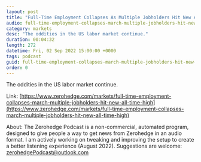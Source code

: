 ```yaml
---
layout: post
title: "Full-Time Employment Collapses As Multiple Jobholders Hit New All Time High"
audio: full-time-employment-collapses-march-multiple-jobholders-hit-new-all-time-high-0
category: markets
desc: "The oddities in the US labor market continue."
duration: 00:04:32
length: 272
datetime: Fri, 02 Sep 2022 15:00:00 +0000
tags: podcast
guid: full-time-employment-collapses-march-multiple-jobholders-hit-new-all-time-high-0
order: 0
---
```

The oddities in the US labor market continue.

Link: [https://www.zerohedge.com/markets/full-time-employment-collapses-march-multiple-jobholders-hit-new-all-time-high](https://www.zerohedge.com/markets/full-time-employment-collapses-march-multiple-jobholders-hit-new-all-time-high)

About: The Zerohedge Podcast is a non-commercial, automated program, designed to give people a way to get news from Zerohedge in an audio format.  I am actively working on tweaking and improving the setup to create a better listening experience (August 2022).  Suggestions are welcome: [zerohedgePodcast@outlook.com](mailto:zerohedgePodcast@outlook.com)